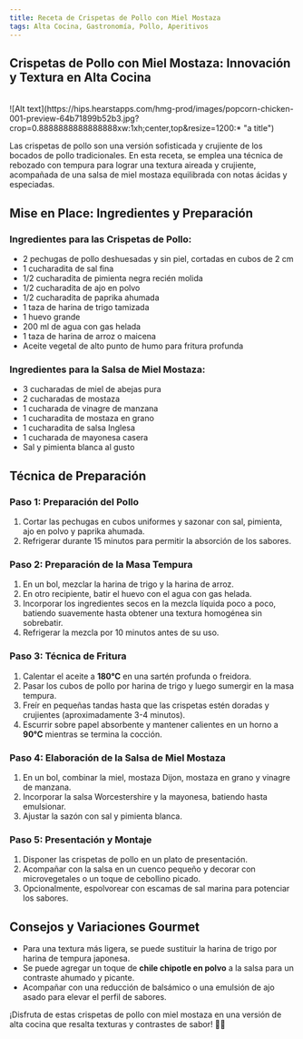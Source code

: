 ```yaml
---
title: Receta de Crispetas de Pollo con Miel Mostaza
tags: Alta Cocina, Gastronomía, Pollo, Aperitivos
---
```


## **Crispetas de Pollo con Miel Mostaza: Innovación y Textura en Alta Cocina**
<br>
![Alt text](https://hips.hearstapps.com/hmg-prod/images/popcorn-chicken-001-preview-64b71899b52b3.jpg?crop=0.8888888888888888xw:1xh;center,top&resize=1200:* "a title")
<br>


Las crispetas de pollo son una versión sofisticada y crujiente de los bocados de pollo tradicionales. En esta receta, se emplea una técnica de rebozado con tempura para lograr una textura aireada y crujiente, acompañada de una salsa de miel mostaza equilibrada con notas ácidas y especiadas.

## **Mise en Place: Ingredientes y Preparación**

### **Ingredientes para las Crispetas de Pollo:**
- 2 pechugas de pollo deshuesadas y sin piel, cortadas en cubos de 2 cm
- 1 cucharadita de sal fina
- 1/2 cucharadita de pimienta negra recién molida
- 1/2 cucharadita de ajo en polvo
- 1/2 cucharadita de paprika ahumada
- 1 taza de harina de trigo tamizada
- 1 huevo grande
- 200 ml de agua con gas helada
- 1 taza de harina de arroz o maicena
- Aceite vegetal de alto punto de humo para fritura profunda

### **Ingredientes para la Salsa de Miel Mostaza:**
- 3 cucharadas de miel de abejas pura
- 2 cucharadas de mostaza
- 1 cucharada de vinagre de manzana
- 1 cucharadita de mostaza en grano
- 1 cucharadita de salsa Inglesa
- 1 cucharada de mayonesa casera
- Sal y pimienta blanca al gusto

## **Técnica de Preparación**

### **Paso 1: Preparación del Pollo**
1. Cortar las pechugas en cubos uniformes y sazonar con sal, pimienta, ajo en polvo y paprika ahumada.
2. Refrigerar durante 15 minutos para permitir la absorción de los sabores.

### **Paso 2: Preparación de la Masa Tempura**
1. En un bol, mezclar la harina de trigo y la harina de arroz.
2. En otro recipiente, batir el huevo con el agua con gas helada.
3. Incorporar los ingredientes secos en la mezcla líquida poco a poco, batiendo suavemente hasta obtener una textura homogénea sin sobrebatir.
4. Refrigerar la mezcla por 10 minutos antes de su uso.

### **Paso 3: Técnica de Fritura**
1. Calentar el aceite a **180°C** en una sartén profunda o freidora.
2. Pasar los cubos de pollo por harina de trigo y luego sumergir en la masa tempura.
3. Freír en pequeñas tandas hasta que las crispetas estén doradas y crujientes (aproximadamente 3-4 minutos).
4. Escurrir sobre papel absorbente y mantener calientes en un horno a **90°C** mientras se termina la cocción.

### **Paso 4: Elaboración de la Salsa de Miel Mostaza**
1. En un bol, combinar la miel, mostaza Dijon, mostaza en grano y vinagre de manzana.
2. Incorporar la salsa Worcestershire y la mayonesa, batiendo hasta emulsionar.
3. Ajustar la sazón con sal y pimienta blanca.

### **Paso 5: Presentación y Montaje**
1. Disponer las crispetas de pollo en un plato de presentación.
2. Acompañar con la salsa en un cuenco pequeño y decorar con microvegetales o un toque de cebollino picado.
3. Opcionalmente, espolvorear con escamas de sal marina para potenciar los sabores.

## **Consejos y Variaciones Gourmet**
- Para una textura más ligera, se puede sustituir la harina de trigo por harina de tempura japonesa.
- Se puede agregar un toque de **chile chipotle en polvo** a la salsa para un contraste ahumado y picante.
- Acompañar con una reducción de balsámico o una emulsión de ajo asado para elevar el perfil de sabores.

¡Disfruta de estas crispetas de pollo con miel mostaza en una versión de alta cocina que resalta texturas y contrastes de sabor! 🍗✨

